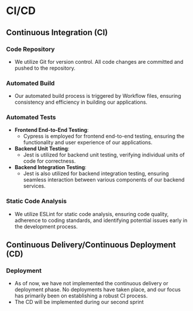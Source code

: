 # CI/CD 

## Continuous Integration (CI)
### Code Repository
   - We utilize Git for version control. All code changes are committed and pushed to the repository.

### Automated Build
   - Our automated build process is triggered by Workflow files, ensuring consistency and efficiency in building our applications.

### Automated Tests
   - **Frontend End-to-End Testing**:
     - Cypress is employed for frontend end-to-end testing, ensuring the functionality and user experience of our applications.
   - **Backend Unit Testing**:
     - Jest is utilized for backend unit testing, verifying individual units of code for correctness.
   - **Backend Integration Testing**:
     - Jest is also utilized for backend integration testing, ensuring seamless interaction between various components of our backend services.

### Static Code Analysis
   - We utilize ESLint for static code analysis, ensuring code quality, adherence to coding standards, and identifying potential issues early in the development process.

## Continuous Delivery/Continuous Deployment (CD)

### Deployment
   - As of now, we have not implemented the continuous delivery or deployment phase. No deployments have taken place, and our focus has primarily been on establishing a robust CI process.
   - The CD will be implemented during our second sprint
